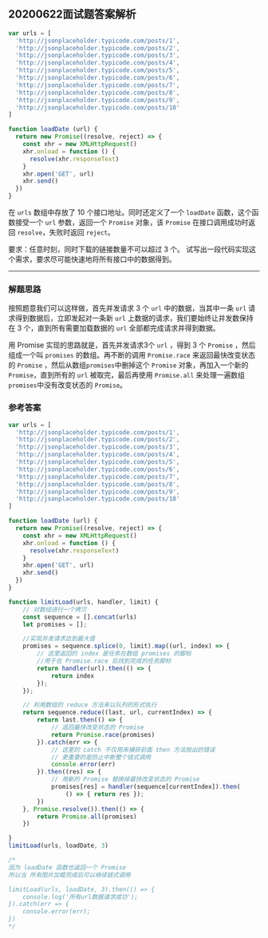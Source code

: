 ## 20200622面试题答案解析

```js
var urls = [
  'http://jsonplaceholder.typicode.com/posts/1',
  'http://jsonplaceholder.typicode.com/posts/2',
  'http://jsonplaceholder.typicode.com/posts/3',
  'http://jsonplaceholder.typicode.com/posts/4',
  'http://jsonplaceholder.typicode.com/posts/5',
  'http://jsonplaceholder.typicode.com/posts/6',
  'http://jsonplaceholder.typicode.com/posts/7',
  'http://jsonplaceholder.typicode.com/posts/8',
  'http://jsonplaceholder.typicode.com/posts/9',
  'http://jsonplaceholder.typicode.com/posts/10'
]

function loadDate (url) {
  return new Promise((resolve, reject) => {
    const xhr = new XMLHttpRequest()
    xhr.onload = function () {
      resolve(xhr.responseText)
    }
    xhr.open('GET', url)
    xhr.send()
  })
}
```

在 `urls` 数组中存放了 10 个接口地址。同时还定义了一个 `loadDate` 函数，这个函数接受一个 `url` 参数，返回一个 `Promise` 对象，该 `Promise` 在接口调用成功时返回 `resolve`，失败时返回 `reject`。

 要求：任意时刻，同时下载的链接数量不可以超过 3 个。
 试写出一段代码实现这个需求，要求尽可能快速地将所有接口中的数据得到。

---

### 解题思路

按照题意我们可以这样做，首先并发请求 3 个 `url` 中的数据，当其中一条 `url` 请求得到数据后，立即发起对一条新 `url` 上数据的请求，我们要始终让并发数保持在 3 个，直到所有需要加载数据的 `url` 全部都完成请求并得到数据。

用 Promise 实现的思路就是，首先并发请求3个  `url` ，得到 3 个 `Promise` ，然后组成一个叫  `promises` 的数组。再不断的调用 `Promise.race` 来返回最快改变状态的 `Promise` ，然后从数组`promises`中删掉这个 `Promise` 对象，再加入一个新的 `Promise`，直到所有的 `url` 被取完，最后再使用 `Promise.all` 来处理一遍数组`promises`中没有改变状态的 `Promise`。

### 参考答案

```jsx
var urls = [
  'http://jsonplaceholder.typicode.com/posts/1',
  'http://jsonplaceholder.typicode.com/posts/2',
  'http://jsonplaceholder.typicode.com/posts/3',
  'http://jsonplaceholder.typicode.com/posts/4',
  'http://jsonplaceholder.typicode.com/posts/5',
  'http://jsonplaceholder.typicode.com/posts/6',
  'http://jsonplaceholder.typicode.com/posts/7',
  'http://jsonplaceholder.typicode.com/posts/8',
  'http://jsonplaceholder.typicode.com/posts/9',
  'http://jsonplaceholder.typicode.com/posts/10'
]

function loadDate (url) {
  return new Promise((resolve, reject) => {
    const xhr = new XMLHttpRequest()
    xhr.onload = function () {
      resolve(xhr.responseText)
    }
    xhr.open('GET', url)
    xhr.send()
  })
}

function limitLoad(urls, handler, limit) {
    // 对数组进行一个拷贝
    const sequence = [].concat(urls)
    let promises = [];

    //实现并发请求达到最大值
    promises = sequence.splice(0, limit).map((url, index) => {
        // 这里返回的 index 是任务在数组 promises 的脚标
        //用于在 Promise.race 后找到完成的任务脚标
        return handler(url).then(() => {
            return index
        });
    });

    // 利用数组的 reduce 方法来以队列的形式执行
    return sequence.reduce((last, url, currentIndex) => {
        return last.then(() => {
            // 返回最快改变状态的 Promise
            return Promise.race(promises)
        }).catch(err => {
            // 这里的 catch 不仅用来捕获前面 then 方法抛出的错误
            // 更重要的是防止中断整个链式调用
            console.error(err)
        }).then((res) => {
            // 用新的 Promise 替换掉最快改变状态的 Promise
            promises[res] = handler(sequence[currentIndex]).then(
                () => { return res });
        })
    }, Promise.resolve()).then(() => {
        return Promise.all(promises)
    })

}
limitLoad(urls, loadDate, 3)

/*
因为 loadDate 函数也返回一个 Promise
所以当 所有图片加载完成后可以继续链式调用

limitLoad(urls, loadDate, 3).then(() => {
    console.log('所有url数据请求成功');
}).catch(err => {
    console.error(err);
})
*/
```

